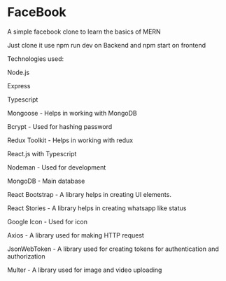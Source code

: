 # FaceBook
 A simple facebook clone to learn the basics of MERN 
 
 Just clone it use npm run dev on Backend and npm start on frontend
 
 Technologies used:
 
 Node.js
 
 Express
 
 Typescript
 
 Mongoose - Helps in working with MongoDB
 
 Bcrypt - Used for hashing password
 
 Redux Toolkit - Helps in working with redux
 
 React.js with Typescript
 
 Nodeman - Used for development
 
 MongoDB - Main database
 
 React Bootstrap - A library helps in creating UI elements.
 
 React Stories - A library helps in creating whatsapp like status
 
 Google Icon - Used for icon
 
 Axios - A library used for making HTTP request
 
 JsonWebToken - A library used for creating tokens for authentication and authorization
 
 Multer - A library used for image and video uploading
